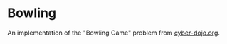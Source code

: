 # Bowling

An implementation of the "Bowling Game" problem from [cyber-dojo.org](http://cyber-dojo.org).
